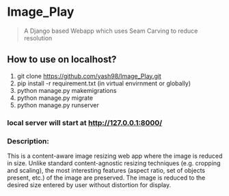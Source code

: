 # Image_Play
> A Django based Webapp which uses Seam Carving to reduce resolution

## How to use on localhost?
1. git clone https://github.com/yash98/Image_Play.git
2. pip install -r requirement.txt
  (in virtual envirnment or globally)
3. python manage.py makemigrations
4. python manage.py migrate
5. python manage.py runserver
### local server will start at http://127.0.0.1:8000/

### Description:

This is a content-aware image resizing web app where the image is reduced in size. Unlike standard content-agnostic resizing techniques (e.g. cropping and scaling), the most interesting features (aspect ratio, set of objects present, etc.) of the image are preserved. The image is reduced to the desired size entered by user without distortion for display.  

